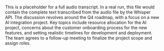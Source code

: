 This is a placeholder for a full audio transcript. In a real run, this file would contain the complete text transcribed from the audio file by the Whisper API. The discussion revolves around the Q4 roadmap, with a focus on a new AI integration project. Key topics include resource allocation for the AI project, concerns about the customer onboarding process for the new features, and setting realistic timelines for development and deployment. The team agrees to a follow-up meeting to finalize the project scope and assign roles. 